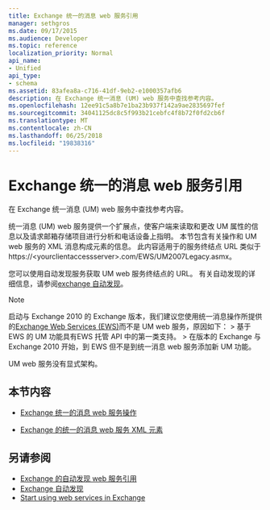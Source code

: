 ```yaml
---
title: Exchange 统一的消息 web 服务引用
manager: sethgros
ms.date: 09/17/2015
ms.audience: Developer
ms.topic: reference
localization_priority: Normal
api_name:
- Unified
api_type:
- schema
ms.assetid: 83afea8a-c716-41df-9eb2-e1000357afb6
description: 在 Exchange 统一消息 (UM) web 服务中查找参考内容。
ms.openlocfilehash: 12ee91c5a8b7e1ba23b937f142a9ae2835697fef
ms.sourcegitcommit: 34041125dc8c5f993b21cebfc4f8b72f0fd2cb6f
ms.translationtype: MT
ms.contentlocale: zh-CN
ms.lasthandoff: 06/25/2018
ms.locfileid: "19838316"
---
```

# <a name="unified-messaging-web-service-reference-for-exchange"></a>Exchange 统一的消息 web 服务引用

在 Exchange 统一消息 (UM) web 服务中查找参考内容。
  
统一消息 (UM) web 服务提供一个扩展点，使客户端来读取和更改 UM 属性的信息以及请求邮箱存储项目进行分析和电话设备上指明。 本节包含有关操作和 UM web 服务的 XML 消息构成元素的信息。 此内容适用于的服务终结点 URL 类似于 https://\<yourclientaccessserver\>.com/EWS/UM2007Legacy.asmx。 
  
您可以使用自动发现服务获取 UM web 服务终结点的 URL。 有关自动发现的详细信息，请参阅[exchange 自动发现](../exchange-web-services/autodiscover-for-exchange.md)。
  
> [!NOTE]
>  启动与 Exchange 2010 的 Exchange 版本，我们建议您使用统一消息操作所提供的[Exchange Web Services (EWS)](http://msdn.microsoft.com/library/60285497-0c4e-4e51-84e1-34dd6d89a5d8%28Office.15%29.aspx)而不是 UM web 服务，原因如下： > 基于 EWS 的 UM 功能具有EWS 托管 API 中的第一类支持。 > 在版本的 Exchange 与 Exchange 2010 开始，到 EWS 但不是到统一消息 web 服务添加新 UM 功能。 
  
UM web 服务没有显式架构。
  
## <a name="in-this-section"></a>本节内容
<a name="bk_InThisSection"> </a>

- [Exchange 统一的消息 web 服务操作](unified-messaging-web-service-operations-for-exchange.md)
    
- [Exchange 的统一的消息 web 服务 XML 元素](unified-messaging-web-service-xml-elements-for-exchange.md)
    
## <a name="see-also"></a>另请参阅

- [Exchange 的自动发现 web 服务引用](autodiscover-web-service-reference-for-exchange.md)
- [Exchange 自动发现](../exchange-web-services/autodiscover-for-exchange.md)
- [Start using web services in Exchange](../exchange-web-services/start-using-web-services-in-exchange.md)
    

